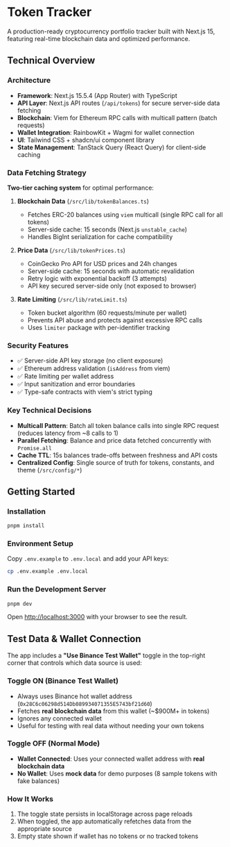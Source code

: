 # Token Tracker

A production-ready cryptocurrency portfolio tracker built with Next.js 15, featuring real-time blockchain data and optimized performance.

## Technical Overview

### Architecture
- **Framework**: Next.js 15.5.4 (App Router) with TypeScript
- **API Layer**: Next.js API routes (`/api/tokens`) for secure server-side data fetching
- **Blockchain**: Viem for Ethereum RPC calls with multicall pattern (batch requests)
- **Wallet Integration**: RainbowKit + Wagmi for wallet connection
- **UI**: Tailwind CSS + shadcn/ui component library
- **State Management**: TanStack Query (React Query) for client-side caching

### Data Fetching Strategy

**Two-tier caching system** for optimal performance:

1. **Blockchain Data** (`/src/lib/tokenBalances.ts`)
   - Fetches ERC-20 balances using `viem` multicall (single RPC call for all tokens)
   - Server-side cache: 15 seconds (Next.js `unstable_cache`)
   - Handles BigInt serialization for cache compatibility

2. **Price Data** (`/src/lib/tokenPrices.ts`)
   - CoinGecko Pro API for USD prices and 24h changes
   - Server-side cache: 15 seconds with automatic revalidation
   - Retry logic with exponential backoff (3 attempts)
   - API key secured server-side only (not exposed to browser)

3. **Rate Limiting** (`/src/lib/rateLimit.ts`)
   - Token bucket algorithm (60 requests/minute per wallet)
   - Prevents API abuse and protects against excessive RPC calls
   - Uses `limiter` package with per-identifier tracking

### Security Features
- ✅ Server-side API key storage (no client exposure)
- ✅ Ethereum address validation (`isAddress` from viem)
- ✅ Rate limiting per wallet address
- ✅ Input sanitization and error boundaries
- ✅ Type-safe contracts with viem's strict typing

### Key Technical Decisions
- **Multicall Pattern**: Batch all token balance calls into single RPC request (reduces latency from ~8 calls to 1)
- **Parallel Fetching**: Balance and price data fetched concurrently with `Promise.all`
- **Cache TTL**: 15s balances trade-offs between freshness and API costs
- **Centralized Config**: Single source of truth for tokens, constants, and theme (`/src/config/*`)

## Getting Started

### Installation

```bash
pnpm install
```

### Environment Setup

Copy `.env.example` to `.env.local` and add your API keys:

```bash
cp .env.example .env.local
```

### Run the Development Server

```bash
pnpm dev
```

Open [http://localhost:3000](http://localhost:3000) with your browser to see the result.

## Test Data & Wallet Connection

The app includes a **"Use Binance Test Wallet"** toggle in the top-right corner that controls which data source is used:

### Toggle ON (Binance Test Wallet)
- Always uses Binance hot wallet address (`0x28C6c06298d514Db089934071355E5743bf21d60`)
- Fetches **real blockchain data** from this wallet (~$900M+ in tokens)
- Ignores any connected wallet
- Useful for testing with real data without needing your own tokens

### Toggle OFF (Normal Mode)
- **Wallet Connected**: Uses your connected wallet address with **real blockchain data**
- **No Wallet**: Uses **mock data** for demo purposes (8 sample tokens with fake balances)

### How It Works
1. The toggle state persists in localStorage across page reloads
2. When toggled, the app automatically refetches data from the appropriate source
3. Empty state shown if wallet has no tokens or no tracked tokens
